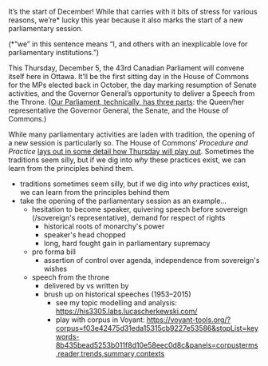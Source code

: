 It’s the start of December! While that carries with it bits of stress for various reasons, we’re* lucky this year because it also marks the start of a new parliamentary session.

(*“we” in this sentence means “I, and others with an inexplicable love for parliamentary institutions.”)

This Thursday, December 5, the 43rd Canadian Parliament will convene itself here in Ottawa. It’ll be the first sitting day in the House of Commons for the MPs elected back in October, the day marking resumption of Senate activities, and the Governor General’s opportunity to deliver a Speech from the Throne. ([Our Parliament, technically, has three parts](https://laws-lois.justice.gc.ca/eng/Const/page-2.html#s-17): the Queen/her representative the Governor General, the Senate, and the House of Commons.)

While many parliamentary activities are laden with tradition, the opening of a new session is particularly so. The House of Commons’ _Procedure and Practice_ [lays out in some detail how Thursday will play out](https://www.ourcommons.ca/About/ProcedureAndPractice3rdEdition/ch_08_2-e.html). Sometimes the traditions seem silly, but if we dig into _why_ these practices exist, we can learn from the principles behind them.



- traditions sometimes seem silly, but if we dig into _why_ practices exist, we can learn from the principles behind them
- take the opening of the parliamentary session as an example...
	- hesitation to become speaker, quivering speech before sovereign (/sovereign's representative), demand for respect of rights
		- historical roots of monarchy's power
		- speaker's head chopped
		- long, hard fought gain in parliamentary supremacy
	- pro forma bill
		- assertion of control over agenda, independence from sovereign's wishes
	- speech from the throne
		- delivered by vs written by
		- brush up on historical speeches (1953–2015)
			- see my topic modelling and analysis: https://his3305.labs.lucascherkewski.com/
			- play with corpus in Voyant: https://voyant-tools.org/?corpus=f03e42475d31eda15315cb9227e53586&stopList=keywords-8b435bead5253b011f8d10e58eec0d8c&panels=corpusterms,reader,trends,summary,contexts